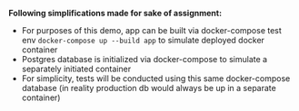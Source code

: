 **Following simplifications made for sake of assignment:**

- For purposes of this demo, app can be built via docker-compose test env `docker-compose up --build app` to simulate deployed docker container
- Postgres database is initialized via docker-compose to simulate a separately initiated container
- For simplicity, tests will be conducted using this same docker-compose database (in reality production db would always be up in a separate container)